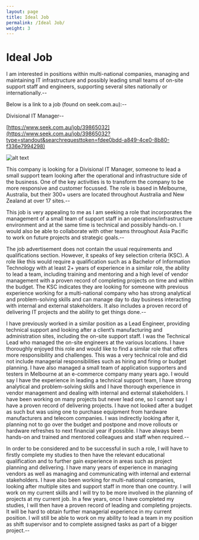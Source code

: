 ```yaml
---
layout: page
title: Ideal Job
permalink: /Ideal Job/
weight: 3
---
```


# **Ideal Job**

I am interested in positions within multi-national companies, managing and maintaining IT infrastructure and possibly leading small teams of on-site support staff and engineers, supporting several sites nationally or internationally.--

Below is a link to a job (found on seek.com.au):--

Divisional IT Manager--

[https://www.seek.com.au/job/39865032](https://www.seek.com.au/job/39865032?type=standout&searchrequesttoken=fdee0bdd-a849-4ce0-8b80-f336e7994298)


![alt text](https://github.com/Miromat/images/blob/master/Screen2.png "Building Image")


This company is looking for a Divisional IT Manager, someone to lead a small support team looking after the operational and infrastructure side of the business. One of the key activities is to transform the company to be more responsive and customer focussed. The role is based in Melbourne, Australia, but their 300+ users are located throughout Australia and New Zealand at over 17 sites.--

This job is very appealing to me as I am seeking a role that incorporates the management of a small team of support staff in an operations/infrastructure environment and at the same time is technical and possibly hands-on. I would also be able to collaborate with other teams throughout Asia Pacific to work on future projects and strategic goals.--

The job advertisement does not contain the usual requirements and qualifications section. However, it speaks of key selection criteria (KSC). A role like this would require a qualification such as a Bachelor of Information Technology with at least 2+ years of experience in a similar role, the ability to lead a team, including training and mentoring and a high level of vendor management with a proven record of completing projects on time and within the budget. The KSC indicates they are looking for someone with previous experience working for a multi-national company who has strong analytical and problem-solving skills and can manage day to day business interacting with internal and external stakeholders. It also includes a proven record of delivering IT projects and the ability to get things done.--

I have previously worked in a similar position as a Lead Engineer, providing technical support and looking after a client’s manufacturing and administration sites, including the on-site support staff. I was the Technical Lead who managed the on-site engineers at the various locations. I have thoroughly enjoyed this role and would like to find a similar role that offers more responsibility and challenges. This was a very technical role and did not include managerial responsibilities such as hiring and firing or budget planning. I have also managed a small team of application supporters and testers in Melbourne at an e-commerce company many years ago. I would say I have the experience in leading a technical support team, I have strong analytical and problem-solving skills and I have thorough experience in vendor management and dealing with internal and external stakeholders. I have been working on many projects but never lead one, so I cannot say I have a proven record of delivering projects. I have not looked after a budget as such but was using one to purchase equipment from hardware manufacturers and telecom companies. I was indirectly looking after it, planning not to go over the budget and postpone and move rollouts or hardware refreshes to next financial year if possible. I have always been hands-on and trained and mentored colleagues and staff when required.--

In order to be considered and to be successful in such a role, I will have to firstly complete my studies to then have the relevant educational qualification and to further gain experience in areas such as project planning and delivering. I have many years of experience in managing vendors as well as managing and communicating with internal and external stakeholders.
I have also been working for multi-national companies, looking after multiple sites and support staff in more than one country. I will work on my current skills and I will try to be more involved in the planning of projects at my current job. In a few years, once I have completed my studies, I will then have a proven record of leading and completing projects. It will be hard to obtain further managerial experience in my current position. I will still be able to work on my ability to lead a team in my position as shift supervisor and to complete assigned tasks as part of a bigger project.--
